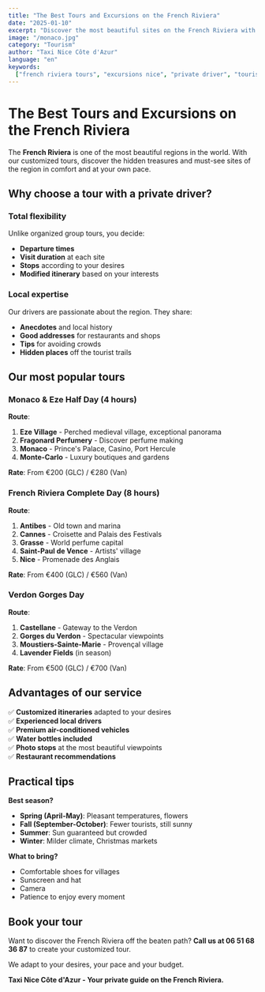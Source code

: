 ```yaml
---
title: "The Best Tours and Excursions on the French Riviera"
date: "2025-01-10"
excerpt: "Discover the most beautiful sites on the French Riviera with our private driver. Customized itineraries and expert advice for an unforgettable experience."
image: "/monaco.jpg"
category: "Tourism"
author: "Taxi Nice Côte d'Azur"
language: "en"
keywords:
  ["french riviera tours", "excursions nice", "private driver", "tourism"]
---
```


# The Best Tours and Excursions on the French Riviera

The **French Riviera** is one of the most beautiful regions in the world. With our customized tours, discover the hidden treasures and must-see sites of the region in comfort and at your own pace.

## Why choose a tour with a private driver?

### Total flexibility

Unlike organized group tours, you decide:

- **Departure times**
- **Visit duration** at each site
- **Stops** according to your desires
- **Modified itinerary** based on your interests

### Local expertise

Our drivers are passionate about the region. They share:

- **Anecdotes** and local history
- **Good addresses** for restaurants and shops
- **Tips** for avoiding crowds
- **Hidden places** off the tourist trails

## Our most popular tours

### Monaco & Eze Half Day (4 hours)

**Route**:

1. **Eze Village** - Perched medieval village, exceptional panorama
2. **Fragonard Perfumery** - Discover perfume making
3. **Monaco** - Prince's Palace, Casino, Port Hercule
4. **Monte-Carlo** - Luxury boutiques and gardens

**Rate**: From €200 (GLC) / €280 (Van)

### French Riviera Complete Day (8 hours)

**Route**:

1. **Antibes** - Old town and marina
2. **Cannes** - Croisette and Palais des Festivals
3. **Grasse** - World perfume capital
4. **Saint-Paul de Vence** - Artists' village
5. **Nice** - Promenade des Anglais

**Rate**: From €400 (GLC) / €560 (Van)

### Verdon Gorges Day

**Route**:

1. **Castellane** - Gateway to the Verdon
2. **Gorges du Verdon** - Spectacular viewpoints
3. **Moustiers-Sainte-Marie** - Provençal village
4. **Lavender Fields** (in season)

**Rate**: From €500 (GLC) / €700 (Van)

## Advantages of our service

✅ **Customized itineraries** adapted to your desires  
✅ **Experienced local drivers**  
✅ **Premium air-conditioned vehicles**  
✅ **Water bottles included**  
✅ **Photo stops** at the most beautiful viewpoints  
✅ **Restaurant recommendations**

## Practical tips

**Best season?**

- **Spring (April-May)**: Pleasant temperatures, flowers
- **Fall (September-October)**: Fewer tourists, still sunny
- **Summer**: Sun guaranteed but crowded
- **Winter**: Milder climate, Christmas markets

**What to bring?**

- Comfortable shoes for villages
- Sunscreen and hat
- Camera
- Patience to enjoy every moment

## Book your tour

Want to discover the French Riviera off the beaten path? **Call us at 06 51 68 36 87** to create your customized tour.

We adapt to your desires, your pace and your budget.

**Taxi Nice Côte d'Azur - Your private guide on the French Riviera.**
